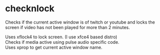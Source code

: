 # checknlock
Checks if the current active window is of twitch or youtube and locks the screen if video has not been played for more than 2 minutes.  
  
Uses xflock4 to lock screen. (I use xfce4 based distro)  
Checks if media active using pulse audio specific code.  
Uses xprop to get current active window name.  
